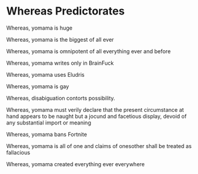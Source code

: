 # Whereas Predictorates

Whereas, yomama is huge

Whereas, yomama is the biggest of all ever

Whereas, yomama is omnipotent of all everything ever and before

Whereas, yomama writes only in BrainFuck

Whereas, yomama uses Eludris

Whereas, yomama is gay

Whereas, disabiguation contorts possibility.

Whereas, yomama must verily declare that the present circumstance at hand appears to be naught but a jocund and facetious display, devoid of any substantial import or meaning

Whereas, yomama bans Fortnite

Whereas, yomama is all of one and claims of onesother shall be treated as fallacious

Whereas, yomama created everything ever everywhere
